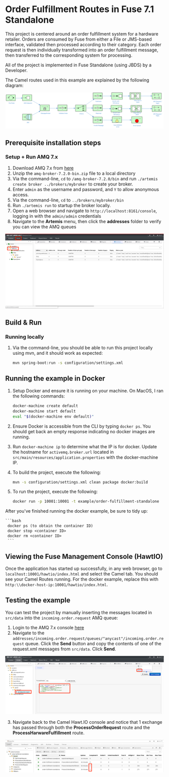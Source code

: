 # Order Fulfillment Routes in Fuse 7.1 Standalone

This project is centered around an order fulfillment system for a hardware retailer.  Orders are consumed by Fuse from either a File or JMS-based interface, validated then processed according to their category.  Each order request is then individually transformed into an order fulfillment message, then transferred to the corresponding system for processing.

All of the project is implemented in Fuse Standalone (using JBDS) by a Developer.

The Camel routes used in this example are explained by the following diagram:

![CBR Diagram](src/img/order_fullfilment_standalone.png)

## Prerequisite installation steps

### Setup + Run AMQ 7.x

1.  Download AMQ 7.x from [here](https://access.redhat.com/jbossnetwork/restricted/softwareDownload.html?softwareId=58991&product=jboss.amq.broker)
2.  Unzip the `amq-broker-7.2.0-bin.zip` file to a local directory
3.  Via the command-line, `cd` to `/amq-broker-7.2.0/bin` and run `./artemis create broker ../brokers/mybroker` to create your broker.
4.  Enter `admin` as the username and password, and `Y` to allow anonymous access.
5.  Via the command-line, `cd` to `../brokers/mybroker/bin`
6.  Run `./artemis run` to startup the broker locally.
7.  Open a web browser and navigate to `http://localhost:8161/console`, logging in with the `admin/admin` credentials
8.  Navigate to the **Artemis** menu, then click the **addresses** folder to verify you can view the AMQ queues

![CBR Diagram](src/img/amq-login-verification.png)

## Build & Run

### Running locally

1. Via the command-line, you should be able to run this project locally using mvn, and it should work as expected:

	```bash
	mvn spring-boot:run -s configuration/settings.xml
	```

## Running the example in Docker

1. Setup Docker and ensure it is running on your machine.  On MacOS, I ran the following commands:

	```bash
	docker-machine create default
	docker-machine start default
	eval "$(docker-machine env default)"
	```
	
2.  Ensure Docker is accessible from the CLI by typing `docker ps`.  You should get back an empty response indicating no docker images are running.

3.  Run `docker-machine ip` to determine what the IP is for docker.  Update the hostname for `activemq.broker.url` located in `src/main/resources/application.properties` with the docker-machine IP.

4.  To build the project, execute the following:

	```bash
    mvn -s configuration/settings.xml clean package docker:build
    ```
    
5.  To run the project, execute the following:

	```bash
    docker run -p 10001:10001 -t example/order-fulfillment-standalone
    ```

After you've finished running the docker example, be sure to tidy up:

	```bash
     docker ps (to obtain the container ID)
     docker stop <container ID>
     docker rm <container ID>
     ```
     
## Viewing the Fuse Management Console (HawtIO)

Once the application has started up successfully, in any web browser, go to `localhost:10001/hawtio/index.html` and select the Camel tab. You should see your Camel Routes running.  For the docker example, replace this with `http:\\docker-host-ip:10001/hawtio/index.html`.

## Testing the example

You can test the project by manually inserting the messages located in `src/data` into the `incoming.order.request` AMQ queue:

1.  Login to the AMQ 7.x console [here](http://localhost:8161/console/login)
2.  Navigate to the `addresses/incoming.order.request/queues/"anycast"/incoming.order.request` queue.  Click the **Send** button and copy the contents of one of the request.xml messages from `src/data`.  Click **Send**.

![CBR Diagram](src/img/amq-test-message.png)

3.  Navigate back to the Camel Hawt.IO console and notice that 1 exchange has passed through both the **ProcessOrderRequest** route and the **ProcessHarwareFulfillment** route.

![CBR Diagram](src/img/camel-hawtio-verify.png)

